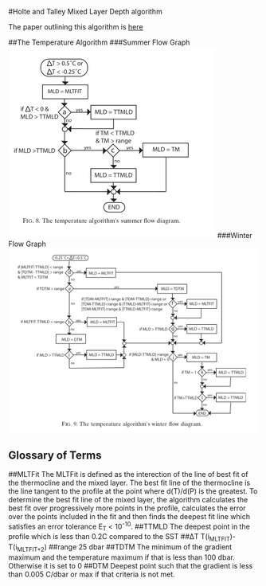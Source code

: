 #Holte and Talley Mixed Layer Depth algorithm

The paper outlining this algorithm is [here](http://http://mixedlayer.ucsd.edu/data/HolteTalley2009.pdf)


##The Temperature Algorithm
###Summer Flow Graph
![summer flow graph](readmeimages/summer.png)
###Winter Flow Graph
![winter flow graph](readmeimages/winter.png)


## Glossary of Terms
##MLTFit
The MLTFit is defined as the interection of the line of best fit of the thermocline and the mixed layer. The best fit line of the thermocline is the line tangent to the profile at the point where d(T)/d(P) is the greatest. To determine the best fit line of the mixed layer, the algorithm calculates the best fit over progressively more points in the profile, calculates the error over the points included in the fit and then finds the deepest fit line which satisfies an error tolerance E<sub>T</sub> < 10<sup>-10</sup>. 
##TTMLD
The deepest point in the profile which is less than 0.2C compared to the SST
##ΔT
T(i<sub>MLTFIT</sub>)-T(i<sub>MLTFIT+2</sub>)
##range
25 dbar
##TDTM
The minimum of the gradient maximum and the temperature maximum if that is less than 100 dbar. Otherwise it is set to 0
##DTM
Deepest point such that the gradient is less than 0.005 C/dbar or max if that criteria is not met.